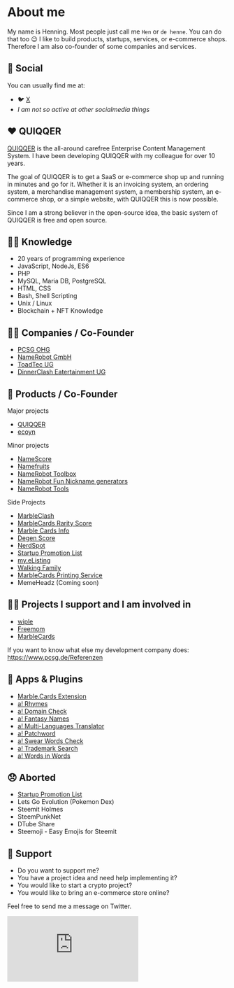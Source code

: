 About me
======

My name is Henning. Most people just call me `Hen` or `de henne`. You can do that too :wink:
I like to build products, startups, services, or e-commerce shops. Therefore I am also co-founder of some companies and services.

💬 Social
------

You can usually find me at:

- 🐦 [X](https://twitter.com/de_henne)
- *I am not so active at other socialmedia things*


❤️ QUIQQER
------

[QUIQQER](https://www.quiqqer.com) is the all-around carefree Enterprise Content Management System. I have been developing QUIQQER with my colleague for over 10 years. 

The goal of QUIQQER is to get a SaaS or e-commerce shop up and running in minutes and go for it.
Whether it is an invoicing system, an ordering system, a merchandise management system, a membership system, an e-commerce shop, or a simple website, with QUIQQER this is now possible.

Since I am a strong believer in the open-source idea, the basic system of QUIQQER is free and open source.

👨‍🎓 Knowledge
------

- 20 years of programming experience
- JavaScript, NodeJs, ES6
- PHP
- MySQL, Maria DB, PostgreSQL
- HTML, CSS
- Bash, Shell Scripting
- Unix / Linux
- Blockchain + NFT Knowledge


👨‍💼 Companies / Co-Founder
------

- [PCSG OHG](https://pcsg.de)
- [NameRobot GmbH](https://www.namerobot.com)
- [ToadTec UG](https://toadtec.com)
- [DinnerClash Eatertainment UG](https://www.dinnerclash.de)


👷 Products / Co-Founder
------

Major projects

- [QUIQQER](https://www.quiqqer.com)
- [ecoyn](https://www.ecoyn.shop)

Minor projects

- [NameScore](https://www.namescore.io)
- [Namefruits](https://www.namefruits.com)
- [NameRobot Toolbox](https://www.namerobot.de/toolbox)
- [NameRobot Fun Nickname generators](https://fun.namerobot.com)
- [NameRobot Tools](https://tools.namerobot.com)

Side Projects

- [MarbleClash](https://www.marbleclash.cards)
- [MarbleCards Rarity Score](https://rarity.marble.cards)
- [Marble Cards Info](https://www.marble-cards.info)
- [Degen Score](https://www.nft-degen-score.com)
- [NerdSpot](https://www.nerdspot.events)
- [Startup Promotion List](https://startup-promotion-list.quiqqer.com)
- [my.eListing](https://www.my-elisting.com)
- [Walking Family](https://www.walking-family.de)
- [MarbleCards Printing Service](https://print.marbleclash.cards/)
- MemeHeadz (Coming soon)

🧑‍🏭 Projects I support and I am involved in
------

- [wiple](https://wiple.com/)
- [Freemom](https://www.freemom.de)
- [MarbleCards](https://marble.cards)

If you want to know what else my development company does: https://www.pcsg.de/Referenzen


📱 Apps & Plugins
------

- [Marble.Cards Extension](https://github.com/pcsg/marble-cards-browser-extension)
- [a! Rhymes](https://www.appsforwords.com/Apps/Rhymes)
- [a! Domain Check](https://www.appsforwords.com/Apps/Domaincheck)
- [a! Fantasy Names](https://www.appsforwords.com/Apps/Fantasynames)
- [a! Multi-Languages Translator](https://www.appsforwords.com/Apps/Multi-Language-Translator)
- [a! Patchword](https://www.appsforwords.com/Apps/Patchword)
- [a! Swear Words Check](https://www.appsforwords.com/Apps/Swear-Words-Check)
- [a! Trademark Search](https://www.appsforwords.com/Apps/Trademark-Search)
- [a! Words in Words](appsforwords.com/Apps/Words-in-Words)

😞 Aborted
------

- [Startup Promotion List](https://play.google.com/store/apps/details?id=de.pcsg.startuppromotionlist&hl=de)
- Lets Go Evolution (Pokemon Dex)
- Steemit Holmes
- SteemPunkNet
- DTube Share
- Steemoji - Easy Emojis for Steemit


🙏 Support
------

- Do you want to support me? 
- You have a project idea and need help implementing it?
- You would like to start a crypto project?
- You would like to bring an e-commerce store online?

Feel free to send me a message on Twitter.

![](https://stats.pcsg-server.de/matomo.php?idsite=50&amp;rec=1)
